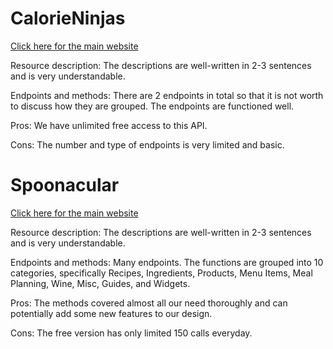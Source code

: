 # CalorieNinjas

[Click here for the main website](https://calorieninjas.com/api)

Resource description: The descriptions are well-written in 2-3 sentences and is very understandable.

Endpoints and methods: There are 2 endpoints in total so that it is not worth to discuss how they are grouped. The endpoints are functioned well.

Pros: We have unlimited free access to this API.

Cons: The number and type of endpoints is very limited and basic.

# Spoonacular

[Click here for the main website](https://spoonacular.com/food-api/docs)

Resource description: The descriptions are well-written in 2-3 sentences and is very understandable.

Endpoints and methods: Many endpoints. The functions are grouped into 10 categories, specifically Recipes, Ingredients, Products, Menu Items, Meal Planning, Wine, Misc, Guides, and Widgets.

Pros: The methods covered almost all our need thoroughly and can potentially add some new features to our design.

Cons: The free version has only limited 150 calls everyday.